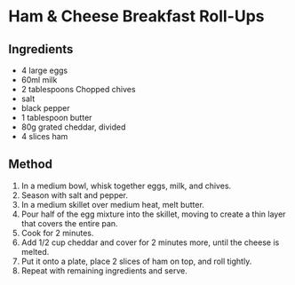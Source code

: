 # Ham & Cheese Breakfast Roll-Ups

## Ingredients

- 4 large eggs
- 60ml milk
- 2 tablespoons Chopped chives
- salt
- black pepper
- 1 tablespoon butter
- 80g grated cheddar, divided
- 4 slices ham

## Method

1. In a medium bowl, whisk together eggs, milk, and chives.
2. Season with salt and pepper.
3. In a medium skillet over medium heat, melt butter.
4. Pour half of the egg mixture into the skillet, moving to create a thin layer that covers the entire pan.
5. Cook for 2 minutes.
6. Add 1/2 cup cheddar and cover for 2 minutes more, until the cheese is melted.
7. Put it onto a plate, place 2 slices of ham on top, and roll tightly.
8. Repeat with remaining ingredients and serve.

